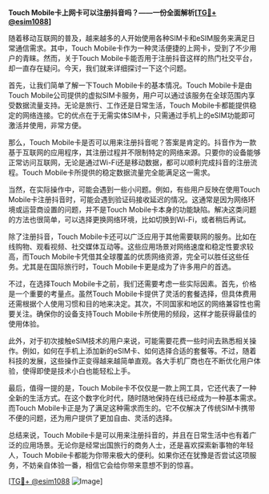 **Touch Mobile卡上网卡可以注册抖音吗？——一份全面解析[[TG💪+ @esim1088](https://t.me/s/esim1088)]**

随着移动互联网的普及，越来越多的人开始使用各种SIM卡和eSIM服务来满足日常通信需求。其中，Touch Mobile卡作为一种灵活便捷的上网卡，受到了不少用户的青睐。然而，关于Touch Mobile卡能否用于注册抖音这样的热门社交平台，却一直存在疑问。今天，我们就来详细探讨一下这个问题。

首先，让我们简单了解一下Touch Mobile卡的基本情况。Touch Mobile卡是由Touch Mobile公司提供的虚拟SIM卡服务，用户可以通过该服务在全球范围内享受数据流量支持。无论是旅行、工作还是日常生活，Touch Mobile卡都能提供稳定的网络连接。它的优点在于无需实体SIM卡，只需通过手机上的eSIM功能即可激活并使用，非常方便。

那么，Touch Mobile卡是否可以用来注册抖音呢？答案是肯定的。抖音作为一款基于互联网的应用程序，其注册过程并不限制特定的网络来源。只要你的设备能够正常访问互联网，无论是通过Wi-Fi还是移动数据，都可以顺利完成抖音的注册流程。Touch Mobile卡所提供的稳定数据流量完全能满足这一需求。

当然，在实际操作中，可能会遇到一些小问题。例如，有些用户反映在使用Touch Mobile卡注册抖音时，可能会遇到验证码接收延迟的情况。这通常是因为网络环境或运营商设置的问题，并不是Touch Mobile卡本身的功能缺陷。解决这类问题的方法也很简单，可以选择更换网络环境，比如切换到Wi-Fi，或者稍后再试。

除了注册抖音，Touch Mobile卡还可以广泛应用于其他需要联网的服务。比如在线购物、观看视频、社交媒体互动等。这些应用场景对网络速度和稳定性要求较高，而Touch Mobile卡凭借其全球覆盖的优质网络资源，完全可以胜任这些任务。尤其是在国际旅行时，Touch Mobile卡更是成为了许多用户的首选。

不过，在选择Touch Mobile卡之前，我们还需要考虑一些实际因素。首先，价格是一个重要的考量点。虽然Touch Mobile卡提供了灵活的套餐选择，但具体费用还需根据个人使用习惯和目的地来决定。其次，不同国家和地区的网络兼容性也需要关注。确保你的设备支持Touch Mobile卡所使用的频段，这样才能获得最佳的使用体验。

此外，对于初次接触eSIM技术的用户来说，可能需要花费一些时间去熟悉相关操作。例如，如何在手机上添加新的eSIM卡、如何选择合适的套餐等。不过，随着科技的发展，这些操作正变得越来越简单直观。各大手机厂商也在不断优化用户体验，使得即使是技术小白也能轻松上手。

最后，值得一提的是，Touch Mobile卡不仅仅是一款上网工具，它还代表了一种全新的生活方式。在这个数字化时代，随时随地保持在线已经成为一种基本需求。而Touch Mobile卡正是为了满足这种需求而生的。它不仅解决了传统SIM卡携带不便的问题，还为用户提供了更加自由、灵活的选择。

总结来说，Touch Mobile卡是可以用来注册抖音的，并且在日常生活中也有着广泛的应用场景。无论你是经常出国旅行的商务人士，还是喜欢探索新事物的年轻人，Touch Mobile卡都能为你带来极大的便利。如果你还在犹豫是否尝试这项服务，不妨亲自体验一番，相信它会给你带来意想不到的惊喜。

[[TG💪+ @esim1088](https://t.me/s/esim1088) ![Image](https://i.postimg.cc/4NQfJmqS/Snipaste-2025-05-13-00-14-12.png)]